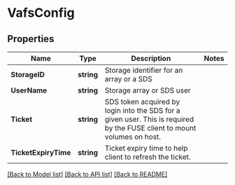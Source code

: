 # VafsConfig

## Properties

Name | Type | Description | Notes
------------ | ------------- | ------------- | -------------
**StorageID** | **string** | Storage identifier for an array or a SDS | 
**UserName** | **string** | Storage array or SDS user | 
**Ticket** | **string** | SDS token acquired by login into the SDS for a given user. This is required by the FUSE client to mount volumes on host. | 
**TicketExpiryTime** | **string** | Ticket expiry time to help client to refresh the ticket. | 

[[Back to Model list]](../README.md#documentation-for-models) [[Back to API list]](../README.md#documentation-for-api-endpoints) [[Back to README]](../README.md)



